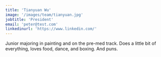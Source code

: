 ```yaml
---
title: 'Tianyuan Wu'
image: '/images/team/tianyuan.jpg'
jobtitle: 'President'
email: 'peter@test.com'
linkedinurl: 'https://www.linkedin.com/'
---
```


Junior majoring in painting and on the pre-med track. Does a little bit of everything, loves food, dance, and boxing. And puns.

